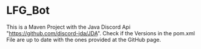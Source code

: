 # LFG_Bot

This is a Maven Project with the Java Discord Api "https://github.com/discord-jda/JDA".
Check if the Versions in the pom.xml File are up to date with the ones provided at the GitHub page.
